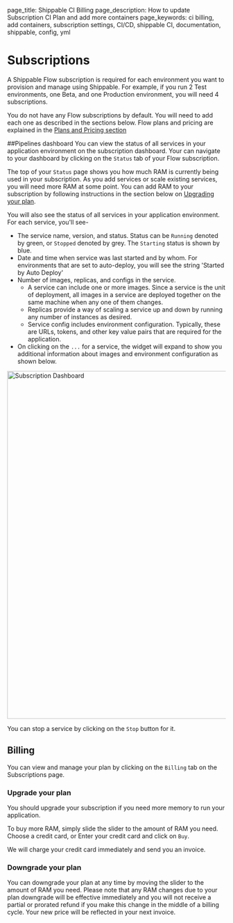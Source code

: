 page_title: Shippable CI Billing
page_description: How to update Subscription CI Plan and add more containers
page_keywords: ci billing, add containers, subscription settings, CI/CD, shippable CI, documentation, shippable, config, yml

# Subscriptions

A Shippable Flow subscription is required for each environment you want to provision and manage using Shippable. For example, if you run 2 Test environments, one Beta, and one Production environment, you will need 4 subscriptions.   

You do not have any Flow subscriptions by default. You will need to add each one as described in the sections below. Flow plans and pricing are explained in the [Plans and Pricing section](gs_plans.md)


##Pipelines dashboard
You can view the status of all services in your application environment on the subscription dashboard. Your can navigate to your dashboard by clicking on the `Status` tab of your Flow subscription.

The top of your `Status` page shows you how much RAM is currently being used in your subscription. As you add services or scale existing services, you will need more RAM at some point. You can add RAM to your subscription by following instructions in the section below on [Upgrading your plan](#Billing).

You will also see the status of all services in your application environment. For each service, you'll see-

- The service name, version, and status. Status can be `Running` denoted by green, or `Stopped` denoted by grey. The `Starting` status is shown by blue.
- Date and time when service was last started and by whom. For environments that are set to auto-deploy, you will see the string 'Started by Auto Deploy'
- Number of images, replicas, and configs in the service. 
    - A service can include one or more images. Since a service is the unit of deployment, all images in a service are deployed together on the same machine when any one of them changes.    
    - Replicas provide a way of scaling a service up and down by running any number of instances as desired.
    - Service config includes environment configuration. Typically, these are URLs, tokens, and other key value pairs that are required for the application.
- On clicking on the `...` for a service, the widget will expand to show you additional information about images and environment configuration as shown below.

<img src="../images/service_widget.png" alt="Subscription Dashboard" style="width:800px;"/>    
  
You can stop a service by clicking on the `Stop` button for it.

## Billing

You can view and manage your plan by clicking on the `Billing` tab on the Subscriptions page. 

### Upgrade your plan

You should upgrade your subscription if you need more memory to run your application. 
 
To buy more RAM, simply slide the slider to the amount of RAM you need. Choose a credit card, or Enter your credit card and click on `Buy`.

We will charge your credit card immediately and send you an invoice.

### Downgrade your plan
You can downgrade your plan at any time by moving the slider to the amount of RAM you need. Please note that any RAM changes due to your plan downgrade will be effective immediately and you will not receive a partial or prorated refund if you make this change in the middle of a billing cycle. Your new price will be reflected in your next invoice.



